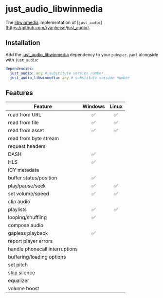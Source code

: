 # just_audio_libwinmedia

The [libwinmedia](https://github.com/harmonoid/libwinmedia/tree/master/flutter#libwinmediadart) implementation of [`just_audio`][https://github.com/ryanheise/just_audio].

## Installation

Add the [just_audio_libwinmedia](https://pub.dev/packages/just_audio_libwinmedia) dependency to your `pubspec.yaml` alongside with `just_audio`:

```yaml
dependencies:
  just_audio: any # substitute version number
  just_audio_libwinmedia: any # substitute version number
```

## Features

| Feature                        | Windows | Linux |
| ------------------------------ | :-----: | :---: |
| read from URL                  |   ✅    |  ✅   |
| read from file                 |   ✅    |  ✅   |
| read from asset                |   ✅    |  ✅   |
| read from byte stream          |         |       |
| request headers                |         |       |
| DASH                           |   ✅    |       |
| HLS                            |   ✅    |       |
| ICY metadata                   |         |       |
| buffer status/position         |   ✅    |       |
| play/pause/seek                |   ✅    |  ✅   |
| set volume/speed               |   ✅    |  ✅   |
| clip audio                     |         |       |
| playlists                      |   ✅    |  ✅   |
| looping/shuffling              |   ✅    |       |
| compose audio                  |         |       |
| gapless playback               |   ✅    |       |
| report player errors           |         |       |
| handle phonecall interruptions |         |       |
| buffering/loading options      |         |       |
| set pitch                      |         |       |
| skip silence                   |         |       |
| equalizer                      |         |       |
| volume boost                   |         |       |
